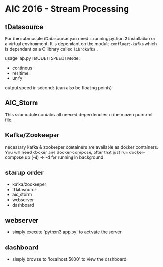 # AIC 2016 - Stream Processing

## tDatasource
For the submodule tDatasource you need a running python 3 installation or a virtual environment. It is dependant on the module
```confluent-kafka``` which is dependant on a C library called ```librdkafka``` .

usage: ap.py [MODE] [SPEED] 
Mode:
* continous
* realtime
* unify

output speed in seconds (can also be floating points)

## AIC_Storm 
This submodule contains all needed dependencies in the maven pom.xml file.

## Kafka/Zookeeper
necessary kafka & zookeeper containers are available as docker containers. 
You will need docker and docker-compose, after that just run docker-compose up (-d) -> -d for running in background

## starup order
* kafka/zookeeper
* tDatasource
* aic_storm
* webserver
* dashboard

## webserver
* simply execute 'python3 app.py' to activate the server

## dashboard
* simply browse to 'localhost:5000' to view the dashboard

